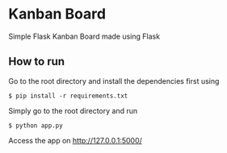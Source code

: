 # Kanban Board
Simple Flask Kanban Board made using Flask


## How to run
Go to the root directory and install the dependencies first using

    $ pip install -r requirements.txt
    
Simply go to the root directory and run

    $ python app.py

Access the app on http://127.0.0.1:5000/

